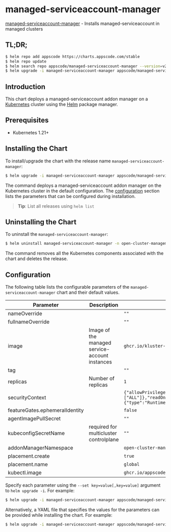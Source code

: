 # managed-serviceaccount-manager

[managed-serviceaccount-manager](https://github.com/kluster-manager/managed-serviceaccount) - Installs managed-serviceaccount in managed clusters

## TL;DR;

```bash
$ helm repo add appscode https://charts.appscode.com/stable
$ helm repo update
$ helm search repo appscode/managed-serviceaccount-manager --version=v2024.7.10
$ helm upgrade -i managed-serviceaccount-manager appscode/managed-serviceaccount-manager -n open-cluster-management-addon --create-namespace --version=v2024.7.10
```

## Introduction

This chart deploys a managed-serviceaccount addon manager on a [Kubernetes](http://kubernetes.io) cluster using the [Helm](https://helm.sh) package manager.

## Prerequisites

- Kubernetes 1.21+

## Installing the Chart

To install/upgrade the chart with the release name `managed-serviceaccount-manager`:

```bash
$ helm upgrade -i managed-serviceaccount-manager appscode/managed-serviceaccount-manager -n open-cluster-management-addon --create-namespace --version=v2024.7.10
```

The command deploys a managed-serviceaccount addon manager on the Kubernetes cluster in the default configuration. The [configuration](#configuration) section lists the parameters that can be configured during installation.

> **Tip**: List all releases using `helm list`

## Uninstalling the Chart

To uninstall the `managed-serviceaccount-manager`:

```bash
$ helm uninstall managed-serviceaccount-manager -n open-cluster-management-addon
```

The command removes all the Kubernetes components associated with the chart and deletes the release.

## Configuration

The following table lists the configurable parameters of the `managed-serviceaccount-manager` chart and their default values.

|           Parameter            |                  Description                   |                                                                                            Default                                                                                             |
|--------------------------------|------------------------------------------------|------------------------------------------------------------------------------------------------------------------------------------------------------------------------------------------------|
| nameOverride                   |                                                | <code>""</code>                                                                                                                                                                                |
| fullnameOverride               |                                                | <code>""</code>                                                                                                                                                                                |
| image                          | Image of the managed service-account instances | <code>ghcr.io/kluster-manager/managed-serviceaccount</code>                                                                                                                                    |
| tag                            |                                                | <code>""</code>                                                                                                                                                                                |
| replicas                       | Number of replicas                             | <code>1</code>                                                                                                                                                                                 |
| securityContext                |                                                | <code>{"allowPrivilegeEscalation":false,"capabilities":{"drop":["ALL"]},"readOnlyRootFilesystem":true,"runAsNonRoot":true,"runAsUser":65534,"seccompProfile":{"type":"RuntimeDefault"}}</code> |
| featureGates.ephemeralIdentity |                                                | <code>false</code>                                                                                                                                                                             |
| agentImagePullSecret           |                                                | <code>""</code>                                                                                                                                                                                |
| kubeconfigSecretName           | required for multicluster controlplane         | <code>""</code>                                                                                                                                                                                |
| addonManagerNamespace          |                                                | <code>open-cluster-management-managed-serviceaccount</code>                                                                                                                                    |
| placement.create               |                                                | <code>true</code>                                                                                                                                                                              |
| placement.name                 |                                                | <code>global</code>                                                                                                                                                                            |
| kubectl.image                  |                                                | <code>ghcr.io/appscode/kubectl-nonroot:1.31</code>                                                                                                                                             |


Specify each parameter using the `--set key=value[,key=value]` argument to `helm upgrade -i`. For example:

```bash
$ helm upgrade -i managed-serviceaccount-manager appscode/managed-serviceaccount-manager -n open-cluster-management-addon --create-namespace --version=v2024.7.10 --set image=ghcr.io/kluster-manager/managed-serviceaccount
```

Alternatively, a YAML file that specifies the values for the parameters can be provided while
installing the chart. For example:

```bash
$ helm upgrade -i managed-serviceaccount-manager appscode/managed-serviceaccount-manager -n open-cluster-management-addon --create-namespace --version=v2024.7.10 --values values.yaml
```
